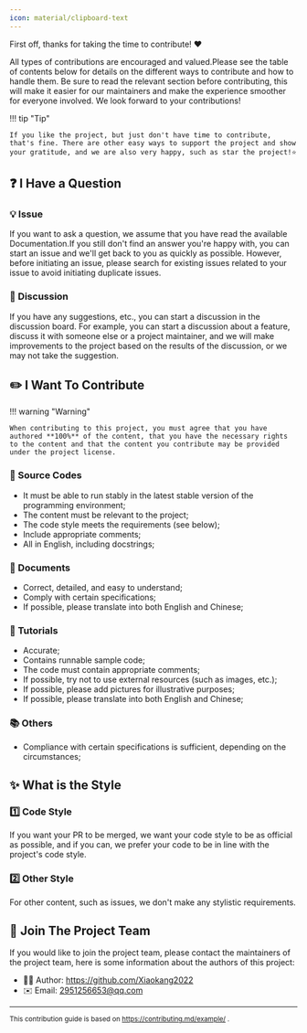 ```yaml
---
icon: material/clipboard-text
---
```


First off, thanks for taking the time to contribute! ❤️

All types of contributions are encouraged and valued.Please see the table of contents below for details on the different ways to contribute and how to handle them. Be sure to read the relevant section before contributing, this will make it easier for our maintainers and make the experience smoother for everyone involved. We look forward to your contributions!

!!! tip "Tip"

    If you like the project, but just don't have time to contribute, that's fine. There are other easy ways to support the project and show your gratitude, and we are also very happy, such as star the project!⭐

❓ I Have a Question
---------------------

### 💡 Issue

If you want to ask a question, we assume that you have read the available Documentation.If you still don't find an answer you're happy with, you can start an issue and we'll get back to you as quickly as possible. However, before initiating an issue, please search for existing issues related to your issue to avoid initiating duplicate issues.

### 💬 Discussion

If you have any suggestions, etc., you can start a discussion in the discussion board. For example, you can start a discussion about a feature, discuss it with someone else or a project maintainer, and we will make improvements to the project based on the results of the discussion, or we may not take the suggestion.

✏️ I Want To Contribute
------------------------

!!! warning "Warning"

    When contributing to this project, you must agree that you have authored **100%** of the content, that you have the necessary rights to the content and that the content you contribute may be provided under the project license.

### 📝 Source Codes

* It must be able to run stably in the latest stable version of the programming environment;
* The content must be relevant to the project;
* The code style meets the requirements (see below);
* Include appropriate comments;
* All in English, including docstrings;

### 📑 Documents

* Correct, detailed, and easy to understand;
* Comply with certain specifications;
* If possible, please translate into both English and Chinese;

### 📖 Tutorials

* Accurate;
* Contains runnable sample code;
* The code must contain appropriate comments;
* If possible, try not to use external resources (such as images, etc.);
* If possible, please add pictures for illustrative purposes;
* If possible, please translate into both English and Chinese;

### 📚 Others

* Compliance with certain specifications is sufficient, depending on the circumstances;

✨ What is the Style
---------------------

### 1️⃣ Code Style

If you want your PR to be merged, we want your code style to be as official as possible, and if you can, we prefer your code to be in line with the project's code style.

### 2️⃣ Other Style

For other content, such as issues, we don't make any stylistic requirements.

🤝 Join The Project Team
-------------------------

If you would like to join the project team, please contact the maintainers of the project team, here is some information about the authors of this project:

* 🧑‍💻 Author: https://github.com/Xiaokang2022
* ✉️ Email: 2951256653@qq.com

---

<small>This contribution guide is based on https://contributing.md/example/ .</small>